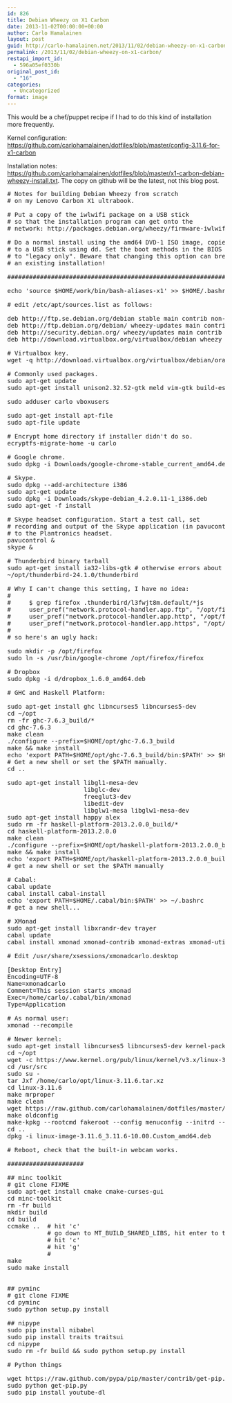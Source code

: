 ```yaml
---
id: 826
title: Debian Wheezy on X1 Carbon
date: 2013-11-02T00:00:00+00:00
author: Carlo Hamalainen
layout: post
guid: http://carlo-hamalainen.net/2013/11/02/debian-wheezy-on-x1-carbon/
permalink: /2013/11/02/debian-wheezy-on-x1-carbon/
restapi_import_id:
  - 596a05ef0330b
original_post_id:
  - "16"
categories:
  - Uncategorized
format: image
---
```

This would be a chef/puppet recipe if I had to do this kind of installation  
more frequently. 

Kernel configuration: <https://github.com/carlohamalainen/dotfiles/blob/master/config-3.11.6-for-x1-carbon> 

Installation notes: <https://github.com/carlohamalainen/dotfiles/blob/master/x1-carbon-debian-wheezy-install.txt>. The copy on github will be the latest, not this blog post. 

<pre># Notes for building Debian Wheezy from scratch
# on my Lenovo Carbon X1 ultrabook.

# Put a copy of the iwlwifi package on a USB stick
# so that the installation program can get onto the
# network: http://packages.debian.org/wheezy/firmware-iwlwifi

# Do a normal install using the amd64 DVD-1 ISO image, copied
# to a USB stick using dd. Set the boot methods in the BIOS
# to "legacy only". Beware that changing this option can break
# an existing installation!

################################################################################

echo 'source $HOME/work/bin/bash-aliases-x1' &gt;&gt; $HOME/.bashrc

# edit /etc/apt/sources.list as follows:

deb http://ftp.se.debian.org/debian stable main contrib non-free
deb http://ftp.debian.org/debian/ wheezy-updates main contrib non-free
deb http://security.debian.org/ wheezy/updates main contrib non-free
deb http://download.virtualbox.org/virtualbox/debian wheezy contrib

# Virtualbox key.
wget -q http://download.virtualbox.org/virtualbox/debian/oracle_vbox.asc -O- | sudo apt-key add -

# Commonly used packages.
sudo apt-get update
sudo apt-get install unison2.32.52-gtk meld vim-gtk build-essential git colordiff ghc rsync sshfs xinput virtualbox-4.3 ipython python-nose python-networkx python-setuptools python-numpy python-scipy graphviz ecryptfs-utils cryptsetup pavucontrol screen durep baobab keepassx xinput htop transmission-gtk gnupg vlc mplayer gstreamer0.10-plugins-base gstreamer0.10-plugins-good gstreamer0.10-fluendo-mp3 gstreamer0.10-ffmpeg calibre conky-all gqview libjpeg-progs tcsh inkscape

sudo adduser carlo vboxusers

sudo apt-get install apt-file
sudo apt-file update

# Encrypt home directory if installer didn't do so.
ecryptfs-migrate-home -u carlo

# Google chrome.
sudo dpkg -i Downloads/google-chrome-stable_current_amd64.deb

# Skype.
sudo dpkg --add-architecture i386
sudo apt-get update
sudo dpkg -i Downloads/skype-debian_4.2.0.11-1_i386.deb
sudo apt-get -f install

# Skype headset configuration. Start a test call, set
# recording and output of the Skype application (in pavucontrol)
# to the Plantronics headset.
pavucontrol &
skype &

# Thunderbird binary tarball
sudo apt-get install ia32-libs-gtk # otherwise errors about xul library
~/opt/thunderbird-24.1.0/thunderbird

# Why I can't change this setting, I have no idea:
#
#     $ grep firefox .thunderbird/l3fwjt8m.default/*js
#     user_pref("network.protocol-handler.app.ftp", "/opt/firefox/firefox");
#     user_pref("network.protocol-handler.app.http", "/opt/firefox/firefox");
#     user_pref("network.protocol-handler.app.https", "/opt/firefox/firefox");
#
# so here's an ugly hack:

sudo mkdir -p /opt/firefox
sudo ln -s /usr/bin/google-chrome /opt/firefox/firefox

# Dropbox
sudo dpkg -i d/dropbox_1.6.0_amd64.deb

# GHC and Haskell Platform:

sudo apt-get install ghc libncurses5 libncurses5-dev
cd ~/opt
rm -fr ghc-7.6.3_build/*
cd ghc-7.6.3
make clean
./configure --prefix=$HOME/opt/ghc-7.6.3_build
make && make install
echo 'export PATH=$HOME/opt/ghc-7.6.3_build/bin:$PATH' &gt;&gt; $HOME/.bashrc
# Get a new shell or set the $PATH manually.
cd ..

sudo apt-get install libgl1-mesa-dev                    
                     libglc-dev                         
                     freeglut3-dev                      
                     libedit-dev                        
                     libglw1-mesa libglw1-mesa-dev
sudo apt-get install happy alex
sudo rm -fr haskell-platform-2013.2.0.0_build/*
cd haskell-platform-2013.2.0.0
make clean
./configure --prefix=$HOME/opt/haskell-platform-2013.2.0.0_build/
make && make install
echo 'export PATH=$HOME/opt/haskell-platform-2013.2.0.0_build/bin:$PATH' &gt;&gt; $HOME/.bashrc
# get a new shell or set the $PATH manually

# Cabal:
cabal update
cabal install cabal-install
echo 'export PATH=$HOME/.cabal/bin:$PATH' &gt;&gt; ~/.bashrc
# get a new shell...

# XMonad
sudo apt-get install libxrandr-dev trayer
cabal update
cabal install xmonad xmonad-contrib xmonad-extras xmonad-utils

# Edit /usr/share/xsessions/xmonadcarlo.desktop

[Desktop Entry]
Encoding=UTF-8
Name=xmonadcarlo
Comment=This session starts xmonad
Exec=/home/carlo/.cabal/bin/xmonad
Type=Application

# As normal user:
xmonad --recompile

# Newer kernel:
sudo apt-get install libncurses5 libncurses5-dev kernel-package
cd ~/opt
wget -c https://www.kernel.org/pub/linux/kernel/v3.x/linux-3.11.6.tar.xz
cd /usr/src
sudo su -
tar Jxf /home/carlo/opt/linux-3.11.6.tar.xz
cd linux-3.11.6
make mrproper
make clean
wget https://raw.github.com/carlohamalainen/dotfiles/master/config-3.11.6-for-x1-carbon -O .config
make oldconfig
make-kpkg --rootcmd fakeroot --config menuconfig --initrd --us --uc -j 4 kernel_image
cd ..
dpkg -i linux-image-3.11.6_3.11.6-10.00.Custom_amd64.deb

# Reboot, check that the built-in webcam works.

#####################

## minc toolkit
# git clone FIXME
sudo apt-get install cmake cmake-curses-gui
cd minc-toolkit
rm -fr build
mkdir build
cd build
ccmake ..  # hit 'c'
           # go down to MT_BUILD_SHARED_LIBS, hit enter to turn 'ON'
           # hit 'c'
           # hit 'g'
           #
make
sudo make install


## pyminc
# git clone FIXME
cd pyminc
sudo python setup.py install

## nipype
sudo pip install nibabel
sudo pip install traits traitsui
cd nipype
sudo rm -fr build && sudo python setup.py install

# Python things

wget https://raw.github.com/pypa/pip/master/contrib/get-pip.py
sudo python get-pip.py
sudo pip install youtube-dl
</pre>